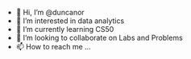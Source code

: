 - 👋 Hi, I’m @duncanor
- 👀 I’m interested in data analytics
- 🌱 I’m currently learning CS50
- 💞️ I’m looking to collaborate on Labs and Problems 
- 📫 How to reach me ...

<!---
duncanor/duncanor is a ✨ special ✨ repository because its `README.md` (this file) appears on your GitHub profile.
You can click the Preview link to take a look at your changes.
--->

